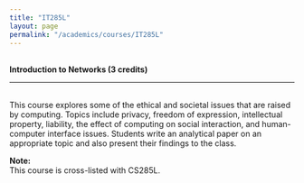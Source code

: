 ```yaml
---
title: "IT285L"
layout: page
permalink: "/academics/courses/IT285L"
---
```




\
**Introduction to Networks (3 credits)**

---

\
This course explores some of the ethical and societal issues that are raised by computing. Topics include privacy, freedom of expression, intellectual property, liability, the effect of computing on social interaction, and human-computer interface issues. Students write an analytical paper on an appropriate topic and also present their findings to the class.

**Note:**
\
This course is cross-listed with CS285L.
